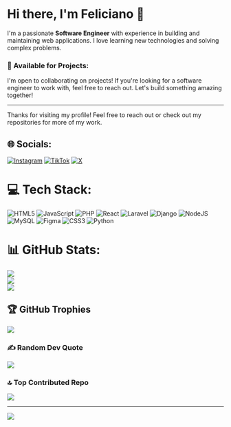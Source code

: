 # Hi there, I'm Feliciano 👋

I'm a passionate **Software Engineer** with experience in building and maintaining web applications. I love learning new technologies and solving complex problems.

### 💼 Available for Projects:
I'm open to collaborating on projects! If you're looking for a software engineer to work with, feel free to reach out. Let's build something amazing together!

---

Thanks for visiting my profile! Feel free to reach out or check out my repositories for more of my work.

## 🌐 Socials:
[![Instagram](https://img.shields.io/badge/Instagram-%23E4405F.svg?logo=Instagram&logoColor=white)](https://instagram.com/larry_.77) [![TikTok](https://img.shields.io/badge/TikTok-%23000000.svg?logo=TikTok&logoColor=white)](https://tiktok.com/@larry_.77) [![X](https://img.shields.io/badge/X-black.svg?logo=X&logoColor=white)](https://x.com/NapiTech_) 

# 💻 Tech Stack:
![HTML5](https://img.shields.io/badge/html5-%23E34F26.svg?style=for-the-badge&logo=html5&logoColor=white) ![JavaScript](https://img.shields.io/badge/javascript-%23323330.svg?style=for-the-badge&logo=javascript&logoColor=%23F7DF1E) ![PHP](https://img.shields.io/badge/php-%23777BB4.svg?style=for-the-badge&logo=php&logoColor=white) ![React](https://img.shields.io/badge/react-%2320232a.svg?style=for-the-badge&logo=react&logoColor=%2361DAFB) ![Laravel](https://img.shields.io/badge/laravel-%23FF2D20.svg?style=for-the-badge&logo=laravel&logoColor=white) ![Django](https://img.shields.io/badge/django-%23092E20.svg?style=for-the-badge&logo=django&logoColor=white) ![NodeJS](https://img.shields.io/badge/node.js-6DA55F?style=for-the-badge&logo=node.js&logoColor=white) ![MySQL](https://img.shields.io/badge/mysql-4479A1.svg?style=for-the-badge&logo=mysql&logoColor=white) ![Figma](https://img.shields.io/badge/figma-%23F24E1E.svg?style=for-the-badge&logo=figma&logoColor=white) ![CSS3](https://img.shields.io/badge/css3-%231572B6.svg?style=for-the-badge&logo=css3&logoColor=white)
![Python](https://img.shields.io/badge/python-3670A0?style=for-the-badge&logo=python&logoColor=ffdd54)
# 📊 GitHub Stats:
![](https://github-readme-stats.vercel.app/api?username=NapiTech-dev&theme=merko&hide_border=false&include_all_commits=false&count_private=false)<br/>
![](https://nirzak-streak-stats.vercel.app/?user=NapiTech-dev&theme=merko&hide_border=false)<br/>
![](https://github-readme-stats.vercel.app/api/top-langs/?username=NapiTech-dev&theme=merko&hide_border=false&include_all_commits=false&count_private=false&layout=compact)

## 🏆 GitHub Trophies
![](https://github-profile-trophy.vercel.app/?username=NapiTech-dev&theme=merko&no-frame=false&no-bg=false&margin-w=4)

### ✍️ Random Dev Quote
![](https://quotes-github-readme.vercel.app/api?type=horizontal&theme=merko)

### 🔝 Top Contributed Repo
![](https://github-contributor-stats.vercel.app/api?username=NapiTech-dev&limit=5&theme=merko&combine_all_yearly_contributions=true)

---
[![](https://visitcount.itsvg.in/api?id=NapiTech-dev&icon=2&color=0)](https://visitcount.itsvg.in)

<!-- Proudly created with GPRM ( https://gprm.itsvg.in ) -->
